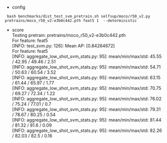 - config

` bash benchmarks/dist_test_svm_pretrain.sh selfsup/moco/r50_v2.py pretrains/moco_r50_v2-e3b0c442.pth feat5 1  --deterministic`

- score  
Testing pretrain: pretrains/moco_r50_v2-e3b0c442.pth  
For feature: feat5  
[INFO: test_svm.py:  126]: Mean AP: [0.84264672]  
For feature: feat5  
[INFO: aggregate_low_shot_svm_stats.py:   95]: mean/min/max/std: 45.55 / 42.95 / 49.46 / 2.51  
[INFO: aggregate_low_shot_svm_stats.py:   95]: mean/min/max/std: 54.71 / 50.63 / 60.54 / 3.52  
[INFO: aggregate_low_shot_svm_stats.py:   95]: mean/min/max/std: 63.15 / 61.44 / 65.97 / 1.77  
[INFO: aggregate_low_shot_svm_stats.py:   95]: mean/min/max/std: 70.75 / 69.27 / 72.34 / 1.22  
[INFO: aggregate_low_shot_svm_stats.py:   95]: mean/min/max/std: 76.02 / 75.24 / 77.01 / 0.7  
[INFO: aggregate_low_shot_svm_stats.py:   95]: mean/min/max/std: 79.31 / 78.67 / 80.25 / 0.54  
[INFO: aggregate_low_shot_svm_stats.py:   95]: mean/min/max/std: 81.44 / 81.32 / 81.6 / 0.09  
[INFO: aggregate_low_shot_svm_stats.py:   95]: mean/min/max/std: 82.26 / 82.03 / 82.5 / 0.16  
